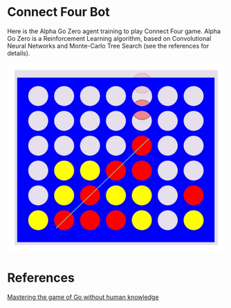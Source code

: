 # Connect Four Bot
Here is the Alpha Go Zero agent training to play Connect Four game. Alpha Go Zero is a Reinforcement Learning algorithm, based on Convolutional Neural Networks and Monte-Carlo Tree Search (see the references for details).

![Connect Four game](docs/connectfour.jpeg)
# References
[Mastering the game of Go without human knowledge](https://www.nature.com/articles/nature24270)
